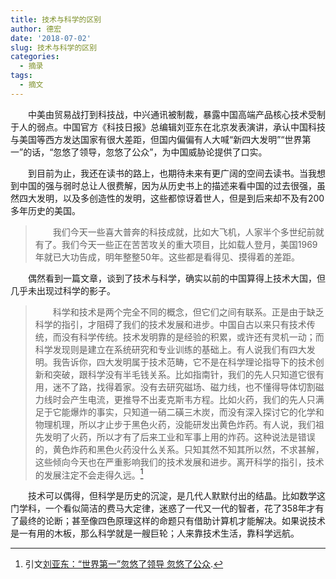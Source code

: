 ```yaml
---
title: 技术与科学的区别
author: 德宏
date: '2018-07-02'
slug: 技术与科学的区别
categories:
  - 摘录
tags:
  - 摘文
---
```


&emsp;&emsp;中美由贸易战打到科技战，中兴通讯被制裁，暴露中国高端产品核心技术受制于人的弱点。中国官方《科技日报》总编辑刘亚东在北京发表演讲，承认中国科技与美国等西方发达国家有很大差距，但国内偏偏有人大喊“新四大发明”“世界第一”的话，“忽悠了领导，忽悠了公众”，为中国威胁论提供了口实。

<!--more--> 

&emsp;&emsp;到目前为止，我还在读书的路上，也期待未来有更广阔的空间去读书。当我想到中国的强与弱时总让人很费解，因为从历史书上的描述来看中国的过去很强，虽然四大发明，以及多创造性的发明，这些都惊讶着世人，但是到后来却不及有200多年历史的美国。

> &emsp;&emsp;我们今天一些喜大普奔的科技成就，比如大飞机，人家半个多世纪前就有了。我们今天一些正在苦苦攻关的重大项目，比如载人登月，美国1969年就已大功告成，明年整整50年。这些都是看得见、摸得着的差距。


&emsp;&emsp;偶然看到一篇文章，谈到了技术与科学，确实以前的中国算得上技术大国，但几乎未出现过科学的影子。

> &emsp;&emsp;科学和技术是两个完全不同的概念，但它们之间有联系。正是由于缺乏科学的指引，才阻碍了我们的技术发展和进步。中国自古以来只有技术传统，而没有科学传统。技术发明靠的是经验的积累，或许还有灵机一动；而科学发现则是建立在系统研究和专业训练的基础上。有人说我们有四大发明。我告诉你，四大发明属于技术范畴，它不是在科学理论指导下的技术创新和突破，跟科学没有半毛钱关系。比如指南针，我们的先人只知道它很有用，迷不了路，找得着家。没有去研究磁场、磁力线，也不懂得导体切割磁力线时会产生电流，更推导不出麦克斯韦方程。比如火药，我们的先人只满足于它能爆炸的事实，只知道一硝二磺三木炭，而没有深入探讨它的化学和物理机理，所以才止步于黑色火药，没能研发出黄色炸药。有人说，我们祖先发明了火药，所以才有了后来工业和军事上用的炸药。这种说法是错误的，黄色炸药和黑色火药没什么关系。只知其然不知其所以然，不求甚解，这些倾向今天也在严重影响我们的技术发展和进步。离开科学的指引，技术的发展注定不会走得久远。[^footnote1]

&emsp;&emsp;技术可以偶得，但科学是历史的沉淀，是几代人默默付出的结晶。比如数学这门学科，一个看似简洁的费马大定律，迷惑了一代又一代的智者，花了358年才有了最终的论断；甚至像四色原理这样的命题只有借助计算机才能解决。如果说技术是一有用的木板，那么科学就是一艘巨轮；人来靠技术生活，靠科学远航。

[^footnote1]: 引文[刘亚东：“世界第一”忽悠了领导 忽悠了公众](http://www.chinavalue.net/Finance/Blog/2018-6-25/1550637.aspx).

